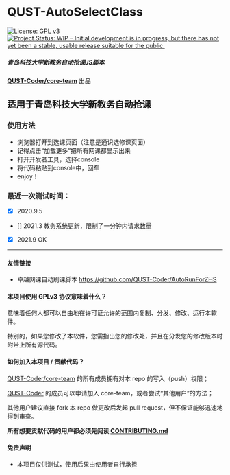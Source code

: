 # QUST-AutoSelectClass
[![License: GPL v3](https://img.shields.io/badge/License-GPLv3-blue.svg)](https://www.gnu.org/licenses/gpl-3.0)
[![Project Status: WIP – Initial development is in progress, but there has not yet been a stable, usable release suitable for the public.](https://www.repostatus.org/badges/latest/wip.svg)](https://www.repostatus.org/#wip)

##### 青岛科技大学新教务自动抢课JS脚本
**[QUST-Coder/core-team](https://github.com/orgs/QUST-Coder/teams/core-team)** 出品

## 适用于青岛科技大学新教务自动抢课
### 使用方法
- 浏览器打开到选课页面（注意是通识选修课页面）
- 记得点击“加载更多”把所有网课都显示出来
- 打开开发者工具，选择console
- 将代码粘贴到console中，回车
- enjoy！
### 最近一次测试时间：
- [x] 2020.9.5 
- [] 2021.3 教务系统更新，限制了一分钟内请求数量
- [x] 2021.9 OK
---
#### 友情链接
- 卓越网课自动刷课脚本 https://github.com/QUST-Coder/AutoRunForZHS

#### 本项目使用 GPLv3 协议意味着什么？
意味着任何人都可以自由地在许可证允许的范围内复制、分发、修改、运行本软件。

特别的，如果您修改了本软件，您需指出您的修改处，并且在分发您的修改版本时附带上所有源代码。

#### 如何加入本项目 / 贡献代码？
[QUST-Coder/core-team](https://github.com/orgs/QUST-Coder/teams/core-team) 的所有成员拥有对本 repo 的写入（push）权限；

[QUST-Coder](https://github.com/QUST-Coder) 的成员可以申请加入 core-team，或者尝试“其他用户”的方法；

其他用户建议直接 fork 本 repo 做更改后发起 pull request，但不保证能够迅速地得到审查。

**所有想要贡献代码的用户都必须先阅读 [CONTRIBUTING.md](https://github.com/QUST-Coder/retarded-qust/blob/master/CONTRIBUTING.md)**
#### 免责声明
- 本项目仅供测试，使用后果由使用者自行承担
